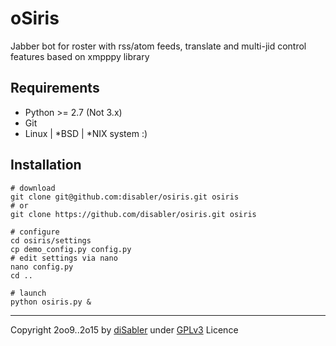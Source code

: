 # oSiris
Jabber bot for roster with rss/atom feeds, translate and multi-jid control features based on xmpppy library

## Requirements

- Python >= 2.7 (Not 3.x)
- Git
- Linux | *BSD | *NIX system :)

## Installation
```
# download
git clone git@github.com:disabler/osiris.git osiris
# or
git clone https://github.com/disabler/osiris.git osiris

# configure
cd osiris/settings
cp demo_config.py config.py
# edit settings via nano
nano config.py
cd ..

# launch
python osiris.py &
```

------

Copyright 2oo9..2o15 by [diSabler](http://dsy.name) under [GPLv3](http://www.gnu.org/licenses/gpl.txt) Licence
